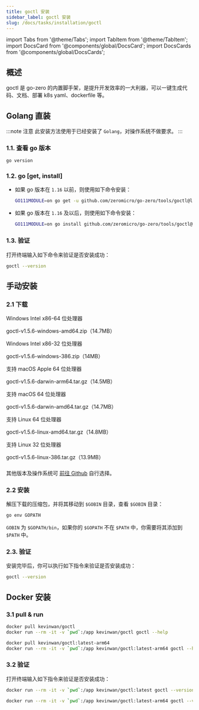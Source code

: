 ```yaml
---
title: goctl 安装
sidebar_label: goctl 安装
slug: /docs/tasks/installation/goctl
---
```


import Tabs from '@theme/Tabs';
import TabItem from '@theme/TabItem';
import DocsCard from '@components/global/DocsCard';
import DocsCards from '@components/global/DocsCards';

## 概述

goctl 是 go-zero 的内置脚手架，是提升开发效率的一大利器，可以一键生成代码、文档、部署 k8s yaml、dockerfile 等。

## Golang 直装

:::note 注意
此安装方法使用于已经安装了 `Golang`，对操作系统不做要求。
:::

### 1.1. 查看 go 版本

```bash
go version
```

### 1.2. go [get, install]

- 如果 go 版本在 `1.16` 以前，则使用如下命令安装：

  ```bash
  GO111MODULE=on go get -u github.com/zeromicro/go-zero/tools/goctl@latest
  ```

- 如果 go 版本在 `1.16` 及以后，则使用如下命令安装：

  ```bash
  GO111MODULE=on go install github.com/zeromicro/go-zero/tools/goctl@latest
  ```

### 1.3. 验证

打开终端输入如下命令来验证是否安装成功：

```bash
goctl --version
```

## 手动安装

### 2.1 下载

<DocsCards>

<DocsCard
header="Microsoft Windows"
href="https://github.com/zeromicro/go-zero/releases/download/tools%2Fgoctl%2Fv1.5.6/goctl-v1.5.6-windows-amd64.zip" >

<p>Windows Intel x86-64 位处理器</p>
<a>goctl-v1.5.6-windows-amd64.zip（14.7MB）</a>
</DocsCard>

<DocsCard
header="Microsoft Windows"
href="https://github.com/zeromicro/go-zero/releases/download/tools%2Fgoctl%2Fv1.5.6/goctl-v1.5.6-windows-386.zip" >

<p>Windows Intel x86-32 位处理器</p>
<a>goctl-v1.5.6-windows-386.zip（14MB）</a>
</DocsCard>

<DocsCard
header="Apple macOS（ARM64）"
href="https://github.com/zeromicro/go-zero/releases/download/tools%2Fgoctl%2Fv1.5.6/goctl-v1.5.6-darwin-arm64.tar.gz" >

<p>支持 macOS Apple 64 位处理器</p>
<a>goctl-v1.5.6-darwin-arm64.tar.gz（14.5MB）</a>
</DocsCard>

<DocsCard
header="Apple macOS（x86-64）"
href="https://github.com/zeromicro/go-zero/releases/download/tools%2Fgoctl%2Fv1.5.6/goctl-v1.5.6-darwin-amd64.tar.gz" >

<p>支持 macOS 64 位处理器</p>
<a>goctl-v1.5.6-darwin-amd64.tar.gz（14.7MB）</a>
</DocsCard>

<DocsCard
header="Linux"
href="https://github.com/zeromicro/go-zero/releases/download/tools%2Fgoctl%2Fv1.5.6/goctl-v1.5.6-linux-amd64.tar.gz" >

<p>支持 Linux 64 位处理器</p>
<a>goctl-v1.5.6-linux-amd64.tar.gz（14.8MB）</a>
</DocsCard>

<DocsCard
header="Linux"
href="https://github.com/zeromicro/go-zero/releases/download/tools%2Fgoctl%2Fv1.5.6/goctl-v1.5.6-linux-386.tar.gz" >

<p>支持 Linux 32 位处理器</p>
<a>goctl-v1.5.6-linux-386.tar.gz（13.9MB）</a>
</DocsCard>

</DocsCards>

###

其他版本及操作系统可 [前往 Github](https://github.com/zeromicro/go-zero/releases) 自行选择。

### 2.2 安装

解压下载的压缩包，并将其移动到 `$GOBIN` 目录，查看 `$GOBIN` 目录：

```bash
go env GOPATH
```

`GOBIN` 为 `$GOPATH/bin`，如果你的 `$GOPATH` 不在 `$PATH` 中，你需要将其添加到 `$PATH` 中。

### 2.3. 验证

安装完毕后，你可以执行如下指令来验证是否安装成功：

```bash
goctl --version
```

## Docker 安装

### 3.1 pull & run

<Tabs>

<TabItem value="amd64" label="amd64架构" default>

```bash
docker pull kevinwan/goctl
docker run --rm -it -v `pwd`:/app kevinwan/goctl goctl --help
```

</TabItem>

<TabItem value="arm64" label="arm64(M1)架构" default>

```bash
docker pull kevinwan/goctl:latest-arm64
docker run --rm -it -v `pwd`:/app kevinwan/goctl:latest-arm64 goctl --help
```

</TabItem>

</Tabs>

### 3.2 验证

打开终端输入如下指令来验证是否安装成功：

<Tabs>

<TabItem value="amd64" label="amd64架构" default>

```bash
docker run --rm -it -v `pwd`:/app kevinwan/goctl:latest goctl --version
```

</TabItem>

<TabItem value="arm64" label="arm64(M1)架构" default>

```bash
docker run --rm -it -v `pwd`:/app kevinwan/goctl:latest-arm64 goctl --version
```

</TabItem>

</Tabs>
